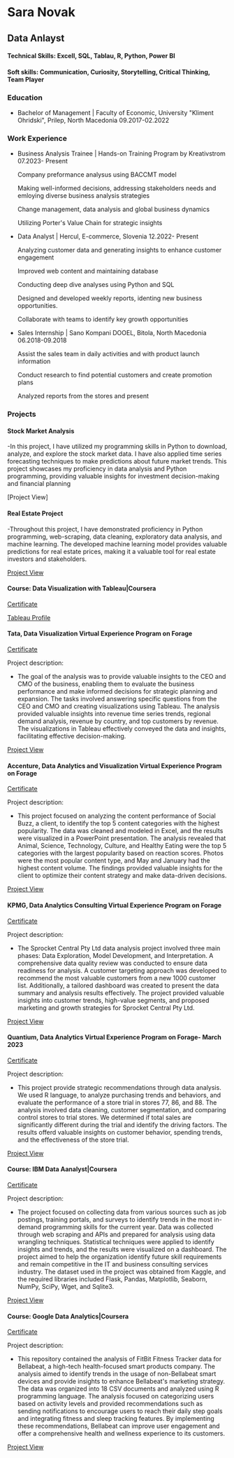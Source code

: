 # Sara Novak
## Data Anlayst

#### Technical Skills: Excell, SQL, Tablau, R, Python, Power BI
#### Soft skills: Communication, Curiosity, Storytelling, Critical Thinking, Team Player

### Education
- Bachelor of Management | Faculty of Economic, University "Kliment Ohridski", Prilep, North Macedonia  09.2017-02.2022
  
### Work Experience

- Business Analysis Trainee | Hands-on Training Program by Kreativstrom  07.2023- Present
  
    Company preformance analysus using BACCMT model

    Making well-informed decisions, addressing stakeholders needs and emloying diverse business analysis strategies

    Change management, data analysis and global business dynamics

    Utilizing Porter's Value Chain for strategic insights

  
- Data Analyst | Hercul, E-commerce, Slovenia  12.2022- Present
  
    Analyzing customer data and generating insights to enhance customer engagement
  
    Improved web content and maintaining database
  
    Conducting deep dive analyses using Python and SQL
  
    Designed and developed weekly reports, identing new business opportunities.
  
    Collaborate with teams to identify key growth opportunities
  

- Sales Internship | Sano Kompani DOOEL, Bitola, North Macedonia  06.2018-09.2018
    
    Assist the sales team in daily activities and with product launch information

    Conduct research to find potential customers and create promotion plans
  
    Analyzed reports from the stores and present
  
  
  
### Projects

#### Stock Market Analysis

-In this project, I have utilized my programming skills in Python to download, analyze, and explore the stock market data. I have also applied time series forecasting techniques to make predictions about future market trends. This project showcases my proficiency in data analysis and Python programming, providing valuable insights for investment decision-making and financial planning
  
[Project View]
  

#### Real Estate Project

-Throughout this project, I have demonstrated proficiency in Python programming, web-scraping, data cleaning, exploratory data analysis, and machine learning. The developed machine learning model provides valuable predictions for real estate prices, making it a valuable tool for real estate investors and stakeholders.

[Project View](https://github.com/saranovak/Web-Scraping)
  
#### Course: Data Visualization with Tableau|Coursera 

[Certificate](https://coursera.org/share/d8a7814eacad73abf9a31e727b25c2cf)

  
[Tableau Profile](https://public.tableau.com/app/profile/sara6905)



#### Tata, Data Visualization Virtual Experience Program on Forage

[Certificate](https://forage-uploads-prod.s3.amazonaws.com/completion-certificates/Tata/MyXvBcppsW2FkNYCX_Tata_oj6SWroNeQNtFxt82_1681736996647_completion_certificate.pdf)


Project description:

- The goal of the analysis was to provide valuable insights to the CEO and CMO of the business, enabling them to evaluate the business performance and make informed decisions for strategic planning and expansion. The tasks involved answering specific questions from the CEO and CMO and creating visualizations using Tableau. The analysis provided valuable insights into revenue time series trends, regional demand analysis, revenue by country, and top customers by revenue. The visualizations in Tableau effectively conveyed the data and insights, facilitating effective decision-making.

[Project View](https://github.com/saranovak/TATA-Internship)


#### Accenture, Data Analytics and Visualization Virtual Experience Program on Forage

[Certificate](https://forage-uploads-prod.s3.amazonaws.com/completion-certificates/Accenture%20North%20America/hzmoNKtzvAzXsEqx8_Accenture%20North%20America_oj6SWroNeQNtFxt82_1680859156402_completion_certificate.pdf)


Project description:
- This project focused on analyzing the content performance of Social Buzz, a client, to identify the top 5 content categories with the highest popularity. The data was cleaned and modeled in Excel, and the results were visualized in a PowerPoint presentation. The analysis revealed that Animal, Science, Technology, Culture, and Healthy Eating were the top 5 categories with the largest popularity based on reaction scores. Photos were the most popular content type, and May and January had the highest content volume. The findings provided valuable insights for the client to optimize their content strategy and make data-driven decisions.

[Project View](https://github.com/saranovak/Accenture-Internship)


#### KPMG, Data Analytics Consulting Virtual Experience Program on Forage

[Certificate](https://forage-uploads-prod.s3.amazonaws.com/completion-certificates/KPMG%20AU/m7W4GMqeT3bh9Nb2c_KPMG%20AU_oj6SWroNeQNtFxt82_1680691931242_completion_certificate.pdf)



Project description:

- The Sprocket Central Pty Ltd data analysis project involved three main phases: Data Exploration, Model Development, and Interpretation. A comprehensive data quality review was conducted to ensure data readiness for analysis. A customer targeting approach was developed to recommend the most valuable customers from a new 1000 customer list. Additionally, a tailored dashboard was created to present the data summary and analysis results effectively. The project provided valuable insights into customer trends, high-value segments, and proposed marketing and growth strategies for Sprocket Central Pty Ltd.

[Project View](https://github.com/saranovak/KPMG-Internship)


#### Quantium, Data Analytics Virtual Experience Program on Forage- March 2023

[Certificate](https://forage-uploads-prod.s3.amazonaws.com/completion-certificates/Accenture%20North%20America/hzmoNKtzvAzXsEqx8_Accenture%20North%20America_oj6SWroNeQNtFxt82_1680859156402_completion_certificate.pdf)


Project description:

- This project provide strategic recommendations through data analysis. We used R language, to analyze purchasing trends and behaviors, and evaluate the performance of a store trial in stores 77, 86, and 88. The analysis involved data cleaning, customer segmentation, and comparing control stores to trial stores. We determined if total sales are significantly different during the trial and identify the driving factors. The results offerd valuable insights on customer behavior, spending trends, and the effectiveness of the store trial.

[Project View](https://github.com/saranovak/Quantium-Internship)

#### Course: IBM Data Aanalyst|Coursera

[Certificate](https://coursera.org/share/5cccdab98869a9d04e3029f930339dfd)



Project description:

- The project focused on collecting data from various sources such as job postings, training portals, and surveys to identify trends in the most in-demand programming skills for the current year. Data was collected through web scraping and APIs and prepared for analysis using data wrangling techniques. Statistical techniques were applied to identify insights and trends, and the results were visualized on a dashboard. The project aimed to help the organization identify future skill requirements and remain competitive in the IT and business consulting services industry. The dataset used in the project was obtained from Kaggle, and the required libraries included Flask, Pandas, Matplotlib, Seaborn, NumPy, SciPy, Wget, and Sqlite3.
 
[Project View](https://github.com/saranovak/IBM-Data-Analyst)

#### Course: Google Data Analytics|Coursera

[Certificate](https://coursera.org/share/ea4857bd4c340f72f386ccbf1030195c)



Project description:

- This repository contained the analysis of FitBit Fitness Tracker data for Bellabeat, a high-tech health-focused smart products company. The analysis aimed to identify trends in the usage of non-Bellabeat smart devices and provide insights to enhance Bellabeat's marketing strategy. The data was organized into 18 CSV documents and analyzed using R programming language. The analysis focused on categorizing users based on activity levels and provided recommendations such as sending notifications to encourage users to reach their daily step goals and integrating fitness and sleep tracking features. By implementing these recommendations, Bellabeat can improve user engagement and offer a comprehensive health and wellness experience to its customers.

[Project View](https://github.com/saranovak/Bellabeat-Data-Analysis)
